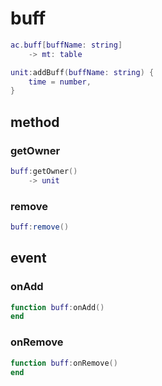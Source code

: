 # buff
```lua
ac.buff[buffName: string]
    -> mt: table
```

```lua
unit:addBuff(buffName: string) {
    time = number,
}
```

## method

### getOwner
```lua
buff:getOwner()
    -> unit
```

### remove
```lua
buff:remove()
```

## event

### onAdd
```lua
function buff:onAdd()
end
```

### onRemove
```lua
function buff:onRemove()
end
```
